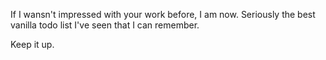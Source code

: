 If I wansn't impressed with your work before, I am now. Seriously the best vanilla todo list I've seen that I can remember. 

Keep it up. 